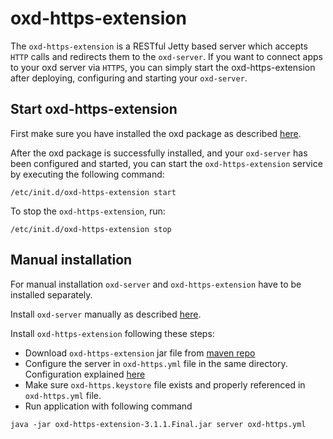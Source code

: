 # oxd-https-extension 
The `oxd-https-extension` is a RESTful Jetty based server which accepts `HTTP` calls and redirects them to the `oxd-server`. If you want to connect apps to your oxd server via `HTTPS`, you can simply start the oxd-https-extension after deploying, configuring and starting your `oxd-server`.

## Start oxd-https-extension
First make sure you have installed the oxd package as described [here](https://gluu.org/docs/oxd/3.1.1/install/).

After the oxd package is successfully installed, and your `oxd-server` has been configured and started, you can start the `oxd-https-extension` service by executing the following command:

```
/etc/init.d/oxd-https-extension start
```

To stop the `oxd-https-extension`, run:

```
/etc/init.d/oxd-https-extension stop
```


## Manual installation

For manual installation `oxd-server` and `oxd-https-extension` have to be installed separately.

Install `oxd-server` manually as described [here](https://gluu.org/docs/oxd/3.1.1/install/#manual-installation).

Install `oxd-https-extension` following these steps:

* Download `oxd-https-extension` jar file from [maven repo](http://ox.gluu.org/maven/org/xdi/oxd-https-extension/3.1.1.Final/)
* Configure the server in `oxd-https.yml` file in the same directory. Configuration explained [here](https://gluu.org/docs/oxd/3.1.1/oxd-https/configuration/)
* Make sure `oxd-https.keystore` file exists and properly referenced in `oxd-https.yml` file.
* Run application with following command

```
java -jar oxd-https-extension-3.1.1.Final.jar server oxd-https.yml
```
